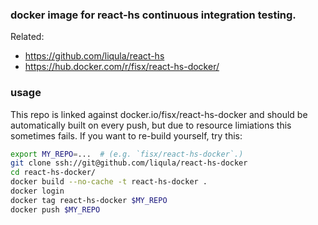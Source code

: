 ### docker image for react-hs continuous integration testing.

Related:

- https://github.com/liqula/react-hs
- https://hub.docker.com/r/fisx/react-hs-docker/


### usage

This repo is linked against docker.io/fisx/react-hs-docker and should
be automatically built on every push, but due to resource limiations
this sometimes fails.  If you want to re-build yourself, try this:

```sh
export MY_REPO=...  # (e.g. `fisx/react-hs-docker`.)
git clone ssh://git@github.com/liqula/react-hs-docker
cd react-hs-docker/
docker build --no-cache -t react-hs-docker .
docker login
docker tag react-hs-docker $MY_REPO
docker push $MY_REPO
```
